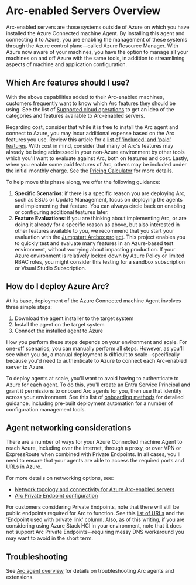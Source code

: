 # Arc-enabled Servers Overview

Arc-enabled servers are those systems outside of Azure on which you have installed the Azure Connected machine Agent. By installing this agent and connecting it to Azure, you are enabling the management of these systems through the Azure control plane--called Azure Resource Manager. With Azure now aware of your machines, you have the option to manage all your machines on and off Azure with the same tools, in addition to streamlining aspects of machine and application configuration.

## Which Arc features should I use?

With the above capabilities added to their Arc-enabled machines, customers frequently want to know which Arc features they should be using. See the list of [Supported cloud operations](https://learn.microsoft.com/azure/azure-arc/servers/overview#supported-cloud-operations) to get an idea of the categories and features available to Arc-enabled servers.

Regarding cost, consider that while it is free to install the Arc agent and connect to Azure, you may incur additional expense based on the Arc features you use. Review this article for a [list of 'included' and 'paid' features](https://learn.microsoft.com/azure/cloud-adoption-framework/scenarios/hybrid/arc-enabled-servers/eslz-cost-governance#how-much-does-azure-arc-enabled-servers-cost). With cost in mind, consider that many of Arc's features may already be being addressed in your non-Azure environment by other tools which you'll want to evaluate against Arc, both on features and cost. Lastly, when you enable some paid features of Arc, others may be included under the initial monthly charge. See the [Pricing Calculator](https://azure.microsoft.com/pricing/details/azure-arc/core-control-plane/) for more details.

To help move this phase along, we offer the following guidance:

1. **Specific Scenarios**: if there is a specific reason you are deploying Arc, such as ESUs or Update Management, focus on deploying the agents and implementing that feature. You can always circle back on enabling or configuring additional features later.
1. **Feature Evaluations**: if you are thinking about implementing Arc, or are doing it already for a specific reason as above, but also interested in other features available to you, we recommend that you start your evaluation with the [Jumpstart Arcbox project](https://azurearcjumpstart.io/azure_jumpstart_arcbox/). This project enables you to quickly test and evaluate many features in an Azure-based test environment, without worrying about impacting production. If your Azure environment is relatively locked down by Azure Policy or limited RBAC roles, you might consider this testing for a sandbox subscription or Visual Studio Subscription.

## How do I deploy Azure Arc?

At its base, deployment of the Azure Connected machine Agent involves three simple steps:

1. Download the agent installer to the target system
1. Install the agent on the target system
1. Connect the installed agent to Azure

How you perform these steps depends on your environment and scale. For one-off scenarios, you can manually perform all steps. However, as you'll see when you do, a manual deployment is difficult to scale--specifically because you'd need to authenticate to Azure to connect each Arc-enabled server to Azure.

To deploy agents at scale, you'll want to avoid having to authenticate to Azure for each agent. To do this, you'll create an Entra Service Principal and grant it permissions to onboard Arc agents for you, then use that identity across your environment. See this list of [onboarding methods](https://learn.microsoft.com/azure/azure-arc/servers/deployment-options) for detailed guidance, including pre-built deployment automation for a number of configuration management tools.

## Agent networking considerations

There are a number of ways for your Azure Connected machine Agent to reach Azure, including over the internet, through a proxy, or over VPN or ExpressRoute when combined with Private Endpoints. In all cases, you'll need to ensure that your agents are able to access the required ports and URLs in Azure.

For more details on networking options, see:

- [Network topology and connectivity for Azure Arc-enabled servers](https://learn.microsoft.com/azure/cloud-adoption-framework/scenarios/hybrid/arc-enabled-servers/eslz-arc-servers-connectivity)
- [Arc Private Endpoint configuration](https://learn.microsoft.com/azure/azure-arc/servers/private-link-security)

For customers considering Private Endpoints, note that there will still be public endpoints required for Arc to function. See this [list of URLs](https://learn.microsoft.com/azure/azure-arc/network-requirements-consolidated?tabs=azure-cloud#urls) and the 'Endpoint used with private link' column. Also, as of this writing, if you are considering using Azure Stack HCI in your environment, note that it does not support Arc Private Endpoints--requiring messy DNS workaround you may want to avoid in the short term.

## Troubleshooting

See [Arc agent overview](https://learn.microsoft.com/en-us/azure/azure-arc/servers/agent-overview) for details on troubleshooting Arc agents and extensions.